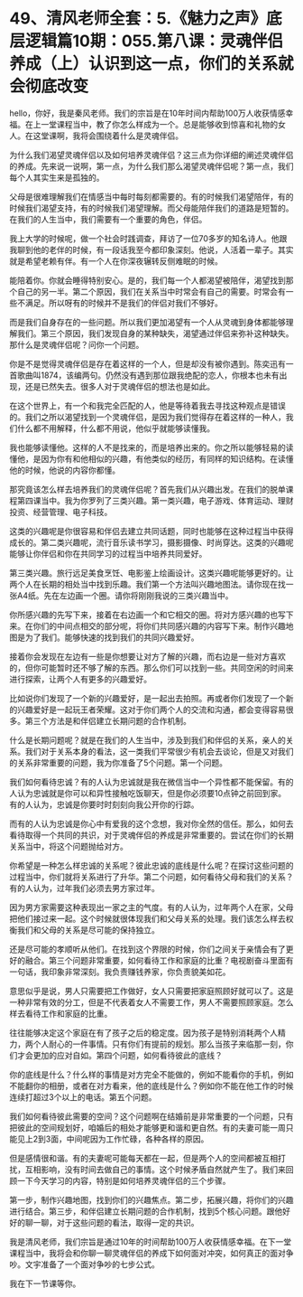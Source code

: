 # 49、清风老师全套：5.《魅力之声》底层逻辑篇10期：055.第八课：灵魂伴侣养成（上）认识到这一点，你们的关系就会彻底改变

hello，你好，我是秦风老师。我们的宗旨是在10年时间内帮助100万人收获情感幸福。在上一堂课程当中，教了你怎么样成为一个。总是能够收到惊喜和礼物的女人。在这堂课啊，我将会围绕着什么是灵魂伴侣。

为什么我们渴望灵魂伴侣以及如何培养灵魂伴侣？这三点为你详细的阐述灵魂伴侣的养成。先来说一说啊，第一点，为什么我们那么渴望灵魂伴侣呢？第一点，我们每个人其实生来是孤独的。

父母是很难理解我们在情感当中每时每刻都需要的。有的时候我们渴望陪伴，有的时候我们渴望支持，有的时候我们渴望理解。而父母能陪伴我们的道路是短暂的。在我们的人生当中，我们需要有一个重要的角色，伴侣。

我上大学的时候呢，做一个社会时践调查，拜访了一位70多岁的知名诗人。他跟我聊到他的老伴的时候，有一段话我至今都印象深刻。他说，人活着一辈子。其实就是希望老赖有伴。有一个人在你深夜辗转反侧难眠的时候。

能陪着你。你就会睡得特别安心。是的，我们每一个人都渴望被陪伴，渴望找到那个自己的另一半。第二个原因，我们在关系当中时常会有自己的需要。时常会有一些不满足。所以呀有的时候并不是我们的伴侣对我们不够好。

而是我们自身存在的一些问题。所以我们更加渴望有一个人从灵魂到身体都能够理解我们。第三个原因，我们发现自身的某种缺失，渴望通过伴侣来弥补这种缺失。那什么是灵魂伴侣呢？问你一个问题。

你是不是觉得灵魂伴侣是存在着这样的一个人，但是却没有被你遇到。陈奕迅有一首歌曲叫1874，该编两句。仍然没有遇到那位跟我绝配的恋人，你根本也未有出现，还是已然失去。很多人对于灵魂伴侣的想法也是如此。

在这个世界上，有一个和我完全匹配的人，他是等待着我去寻找这种观点是错误的。我们之所以渴望找到一个灵魂伴侣，是因为我们觉得存在着这样的一种人，我们什么都不用解释，什么都不用说，他似乎就能够读懂我。

我也能够读懂他。这样的人不是找来的，而是培养出来的。你之所以能够轻易的读懂他，是因为你有和他相似的兴趣，有他类似的经历，有同样的知识结构。在读懂他的时候，他说的内容你都懂。

那究竟该怎么样去培养我们的灵魂伴侣呢？首先我们从兴趣出发。在我们的脱单课程第四课当中。我为你罗列了三类兴趣。第一类兴趣，电子游戏、体育运动、理财投资、经营管理、电子科技。

这类的兴趣呢是你很容易和伴侣去建立共同话题，同时也能够在这种过程当中获得成长的。第二类兴趣呢，流行音乐读书学习，摄影摄像、时尚穿达。这类的兴趣呢能够让你伴侣和你在共同学习的过程当中培养共同爱好。

第三类兴趣。旅行远足美食烹饪、电影鉴上绘画设计。这类兴趣呢能够更好的。让两个人在长期的相处当中找到乐趣。我们第一个方法叫兴趣地图法。请你现在找一张A4纸。先在左边画一个圈。请你将刚刚我说的三类兴趣当中。

你所感兴趣的先写下来，接着在右边画一个和它相交的圈。将对方感兴趣的也写下来。在你们的中间点相交的部分呢，将你们共同感兴趣的内容写下来。制作兴趣地图是为了我们。能够快速的找到我们的共同兴趣爱好。

接着你会发现在左边有一些是你想要让对方了解的兴趣，而右边是一些对方喜欢的，但你可能暂时还不够了解的东西。那么你们可以找到一些。共同空闲的时间来进行探索，让两个人有更多的兴趣爱好。

比如说你们发现了一个新的兴趣爱好，是一起出去拍照。再或者你们发现了一个新的兴趣爱好是一起玩王者荣耀。这对于你们两个人的交流和沟通，都会变得容易很多。第三个方法是和伴侣建立长期问题的合作机制。

什么是长期问题呢？就是在我们的人生当中，涉及到我们和伴侣的关系，亲人的关系。我们对于关系本身的看法，这一类我们平常很少有机会去谈论，但是又对我们的关系非常重要的问题，我为你准备了5个问题。第一个问题。

我们如何看待忠诚？有的人认为忠诚就是我在微信当中一个异性都不能保留。有的人认为忠诚就是你可以和异性接触吃饭聊天，但是你必须要10点钟之前回到家。有的人认为，忠诚是你要时时刻刻向我公开你的行踪。

而有的人认为忠诚是你心中有爱我的这个念想，我对你全然的信任。那么，如何去看待取得一个共同的共识，对于灵魂伴侣的养成是非常重要的。尝试在你们的长期关系当中，将这个问题抛给对方。

你希望是一种怎么样忠诚的关系呢？彼此忠诚的底线是什么呢？在探讨这些问题的过程当中，你们就将关系进行了升华。第二个问题，如何看待父母和我们的关系？有的人认为，过年我们必须去男方家过年。

因为男方家需要这种表现出一家之主的气度。有的人认为，过年两个人在家，父母把他们接过来一起。这个时候就很体现我们和父母关系的处理。我们该怎么样去权衡我们和父母的关系是尽可能的保持独立。

还是尽可能的孝顺听从他们。在找到这个界限的时候，你们之间关于亲情会有了更好的融合。第三个问题非常重要，如何看待工作和家庭的比重？电视剧奋斗里面有一句话，我印象非常深刻。我负责赚钱养家，你负责貌美如花。

意思似乎是说，男人只需要把工作做好，女人只需要把家庭照顾好就可以了。这是一种非常有效的分工，但是不代表着女人不需要工作，男人不需要照顾家庭。怎么样去看待工作和家庭的比重。

往往能够决定这个家庭在有了孩子之后的稳定度。因为孩子是特别消耗两个人精力，两个人耐心的一件事情。只有你们有提前的规划。那么当孩子来临那一刻，你们才会更加的应对自如。第四个问题，如何看待彼此的底线？

你的底线是什么？什么样的事情是对方完全不能做的，例如不能看你的手机，例如不能翻你的相册，或者在对方看来，他的底线是什么？例如你不能在他工作的时候连续打超过3个以上的电话。第五个问题。

我们如何看待彼此需要的空间？这个问题啊在结婚前是非常重要的一个问题，只有把彼此的空间规划好，咱婚后的相处才能够更和谐和更自然。有的夫妻可能一周只能见上2到3面，中间呢因为工作忙碌，各种各样的原因。

但是感情很和谐。有的夫妻呢可能每天都在一起，但是两个人的空间都被互相打扰，互相影响，没有时间去做自己的事情。这个时候矛盾自然就产生了。我们来回顾一下今天学习的内容，特别是如何培养灵魂伴侣的三个步骤。

第一步，制作兴趣地图，找到你们的兴趣焦点。第二步，拓展兴趣，将你们的兴趣进行结合。第三步，和伴侣建立长期问题的合作机制，找到5个核心问题。跟他好好的聊一聊，对于这些问题的看法，取得一定的共识。

我是清风老师，我们宗旨是通过10年的时间帮助100万人收获情感幸福。在下一堂课程当中，我将会和你聊一聊灵魂伴侣的养成下如何面对冲突，如何真正的面对争吵。文宇准备了一个面对争吵的七步公式。

我在下一节课等你。